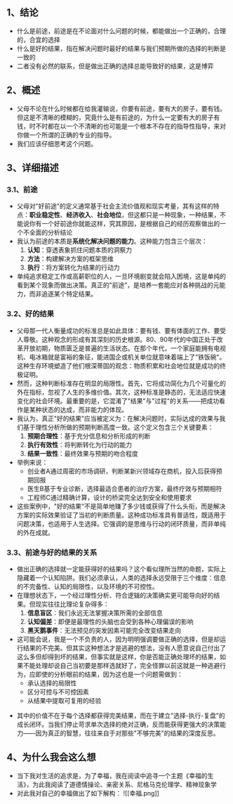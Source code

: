 ## 1、结论
+ 什么是前途，前途是在不论面对什么问题的时候，都能做出一个正确的，合理的，合宜的选择
+ 什么是好的结果，指在解决问题时最好的结果与我们预期所做的选择的判断是一致的
+ 二者没有必然的联系，但是做出正确的选择总能导致好的结果，这是博弈
## 2、概述
+ 父母不论在什么时候都在给我灌输说，你要有前途，要有大的房子，要有钱。但这是不清晰的模糊的，究竟什么是有前途的，为什么一定要有大的房子有钱，时不时都在以一个不清晰的也可能是一个根本不存在的指导性指导，来对你做一个所谓的正确的专业的指导。
+ 我们应该仔细思考这个问题。
## 3、详细描述
### 3.1、前途
+ 父母对"好前途"的定义通常基于社会主流价值观和现实考量，其有这样的特点：**职业稳定性**、**经济收入**、**社会地位**，但这都只是一种现象，一种结果，不能说你有一个好前途你就能这样，究其原因，是根据自己的经历观察做出的一个不全面的分析结论
+ 我认为前途的本质是**系统化解决问题的能力**。这种能力包含三个层次：
	1. **认知**：穿透表象抓住问题本质的洞察力
	2. **方法**：构建解决方案的框架思维
	3. **执行**：将方案转化为结果的行动力
+ 单纯追求稳定工作或高薪职位的人，一旦环境剧变就会陷入困境，这是单纯的看到某个现象而做出决策。真正的"前途"，是培养一套能应对各种挑战的元能力，而非追逐某个特定结果。
### 3.2、好的结果
+ 父母那一代人衡量成功的标准总是如此具体：要有钱、要有体面的工作、要受人尊敬。这种观念的形成有其深刻的历史根源。80、90年代的中国正处于改革开放初期，物质匮乏是普遍的生活状态。在那个年代，一个家庭能拥有电视机、电冰箱就是富裕的象征，能进国企或机关单位就意味着端上了"铁饭碗"。这种生存环境塑造了他们根深蒂固的观念：物质积累和社会地位就是成功的终极证明。
+ 然而，这种判断标准存在明显的局限性。首先，它将成功简化为几个可量化的外在指标，忽视了人生的多维价值。其次，这种标准是静态的，无法适应快速变化的社会环境。最重要的是，它混淆了"结果"与"过程"的关系——把成功看作是某种状态的达成，而非能力的体现。
+ 我认为，真正"好的结果"应当被定义为：在解决问题时，实际达成的效果与我们基于理性分析所做的预期判断高度一致。这个定义包含三个关键要素：
	1. **预期合理性**：基于充分信息和分析形成的判断
	2. **执行有效性**：将判断转化为行动的能力
	3. **结果一致性**：最终效果与预期的吻合程度
+ 举例来说：
	- 创业者A通过周密的市场调研，判断某新兴领域存在商机，投入后获得预期回报
	- 医生B基于专业诊断，选择最适合患者的治疗方案，最终疗效与预期相符
	- 工程师C通过精确计算，设计的桥梁完全达到安全和使用要求
+ 这些案例中，"好的结果"不是简单地赚了多少钱或获得了什么头衔，而是解决方案的实际效果验证了当初的判断质量。这种成功标准具有普适性，既适用于问题决策，也适用于人生选择。它强调的是思维与行动的闭环质量，而非单纯的外在成就。
### 3.3、前途与好的结果的关系
+ 做出正确的选择就一定能获得好的结果吗？这个看似理所当然的命题，实际上隐藏着一个认知陷阱。我们必须承认，人类的选择永远受限于三个维度：信息的不完备性、认知的局限性，以及环境的不可控性。
+ 在理想状态下，一个经过理性分析、符合逻辑的决策确实更可能导向好的结果。但现实往往比理论复杂得多：
	1. **信息盲区**：我们永远无法掌握决策所需的全部信息
	2. **认知偏差**：即便是最理性的头脑也会受到各种心理偏误的影响
	3. **黑天鹅事件**：无法预见的突发因素可能完全改变结果走向
+ 这可能会说，我是一个不负责的人，因为明明强调要做正确的选择，但是却运行结果的不完美。但其实这种想法才是逃避的想法，没有人愿意说自己付出了这么多但却得到坏的结果，但事实就是这样，你是否能正确处理坏的结果，如果不能处理却说自己当初要是那样选就好了，完全怪罪以前这就是一种逃避行为，应即使的分析眼前的结果，因为这也是一个问题需做到：
	- 承认选择的局限性
	- 区分可控与不可控因素
	- 从结果中提取可复用的经验
- 其中的价值不在于每个选择都获得完美结果，而在于建立"选择-执行-复盘"的成长闭环。当我们停止苛求单次选择的绝对正确，反而能获得更强大的决策能力——因为真正的智慧，往往来自于对那些"不够完美"的结果的深度反思。
## 4、为什么我会这么想
+ 当下我对生活的追求是，为了幸福，我在阅读中追寻一个主题《幸福的生活》，为此我阅读了道德情操论、亲密关系、尼格马克伦理学、精神现象学
+ 对此我对自己的幸福做出了如下解构：
 ![[幸福.png]]